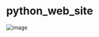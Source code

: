 # python_web_site

![image](https://github.com/besteakdik/python_web_site/assets/57642241/306a534f-5d15-400f-a713-605c85669573)


